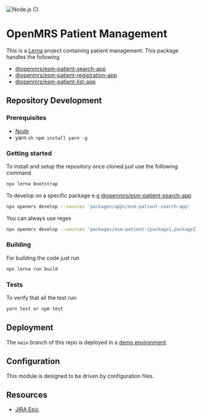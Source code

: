![Node.js CI](https://github.com/openmrs/openmrs-esm-patient-management/workflows/Node.js%20CI/badge.svg)


# OpenMRS Patient Management

This is a [Lerna](https://lerna.js.org/) project containing patient management. This package handles the following

-  [@openmrs/esm-patient-search-app](packages/esm-patient-search-app)
-  [@openmrs/esm-patient-registration-app](packages/esm-patient-registration-app)
-  [@openmrs/esm-patient-list-app](packages/esm-patient-list-app)

## Repository Development


### Prerequisites

- [Node](https://nodejs.org/en/download)
- yarn ```sh npm install yarn -g ```
### Getting started

To install and setup the repository once cloned just use the following command

```sh
npx lerna bootstrap
```

To develop on a specific package e.g [@openmrs/esm-patient-search-app](packages/esm-patient-search-app)

```sh
npx openmrs develop --sources 'packages/apps/esm-patient-search-app'
```

You can always use regex

```sh
npx openmrs develop --sources 'packages/esm-patient-{package1,package2}-app/'
```


### Building

For building the code just run

```sh
npx lerna run build

```


### Tests

To verify that all the test run

```sh
yarn test or npm test
```

## Deployment

The `main` branch of this repo is deployed in a [demo environment](https://openmrs-spa.org/openmrs/spa).

## Configuration

This module is designed to be driven by configuration files.

## Resources

- [JIRA Epic](https://issues.openmrs.org/browse)
